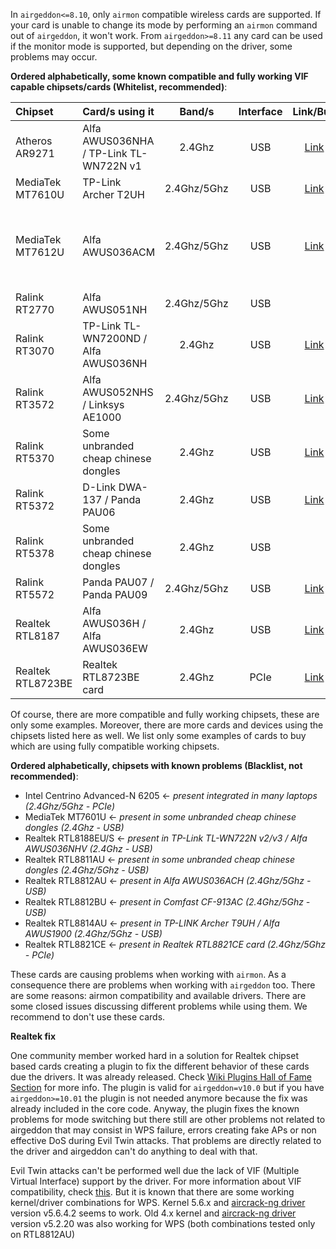 In `airgeddon<=8.10`, only `airmon` compatible wireless cards are supported. If your card is unable to change its mode by performing an `airmon` command out of `airgeddon`, it won't work. From `airgeddon>=8.11` any card can be used if the monitor mode is supported, but depending on the driver, some problems may occur.

__Ordered alphabetically, some known compatible and fully working VIF capable chipsets/cards (Whitelist, recommended)__:

Chipset | Card/s using it | Band/s | Interface | Link/Buy | Additional comments
:-------|:--------------------------------|:------:|:---------:|:-----------:|:-------------------
Atheros AR9271 | Alfa AWUS036NHA / TP-Link TL-WN722N v1 | 2.4Ghz | USB | [Link](https://www.amazon.com/gp/product/B004Y6MIXS/ref=as_li_tl?ie=UTF8&camp=1789&creative=9325&creativeASIN=B004Y6MIXS&linkCode=as2&tag=airgeddon-20&linkId=37cb2a63ac233903fc710e3f45abd136) | 
MediaTek MT7610U | TP-Link Archer T2UH | 2.4Ghz/5Ghz | USB | [Link](https://www.amazon.com/gp/product/B00P115WMY/ref=as_li_tl?ie=UTF8&camp=1789&creative=9325&creativeASIN=B00P115WMY&linkCode=as2&tag=airgeddon-20&linkId=a46b257e7b4bc10735108273e1c856ac) | 
MediaTek MT7612U | Alfa AWUS036ACM | 2.4Ghz/5Ghz | USB | [Link](https://www.amazon.com/gp/product/B08BJS8FXD/ref=as_li_tl?ie=UTF8&camp=1789&creative=9325&creativeASIN=B08BJS8FXD&linkCode=as2&tag=airgeddon-20&linkId=56edb5c5dfe7fe46c71584731ad0c443) | Not recommended for Virtual Machines, only Native Linux. Recommended kernel >= 5.3 . For Rpi 2/3 run this command to get it working ```echo "options mt76_usb disable_usb_sg=1" > /etc/modprobe.d/mt76_usb.conf``` 
Ralink RT2770 | Alfa AWUS051NH | 2.4Ghz/5Ghz | USB | | 
Ralink RT3070 | TP-Link TL-WN7200ND / Alfa AWUS036NH | 2.4Ghz | USB | [Link](https://www.amazon.com/gp/product/B016I6DJ5C/ref=as_li_tl?ie=UTF8&camp=1789&creative=9325&creativeASIN=B016I6DJ5C&linkCode=as2&tag=airgeddon-20&linkId=c9c1d4c0b06ae0b63ac24869203ff59f) | 
Ralink RT3572 | Alfa AWUS052NHS / Linksys AE1000 | 2.4Ghz/5Ghz | USB | [Link](https://www.amazon.com/gp/product/B003B20F5E/ref=as_li_tl?ie=UTF8&camp=1789&creative=9325&creativeASIN=B003B20F5E&linkCode=as2&tag=airgeddon-20&linkId=d79f0804ba9e6bb7cf17da395e846f58) | 
Ralink RT5370 | Some unbranded cheap chinese dongles | 2.4Ghz | USB | [Link](https://www.amazon.com/gp/product/B015TCA2EM/ref=as_li_tl?ie=UTF8&camp=1789&creative=9325&creativeASIN=B015TCA2EM&linkCode=as2&tag=airgeddon-20&linkId=868a98c47f44901f1e8ce025715a7128) | 
Ralink RT5372 | D-Link DWA-137 / Panda PAU06 | 2.4Ghz | USB | [Link](https://www.amazon.com/gp/product/B00JDVRCI0/ref=as_li_tl?ie=UTF8&camp=1789&creative=9325&creativeASIN=B00JDVRCI0&linkCode=as2&tag=airgeddon-20&linkId=8443ac110dc1d471411b8505cd0728bc) | 
Ralink RT5378 | Some unbranded cheap chinese dongles | 2.4Ghz | USB | | 
Ralink RT5572 | Panda PAU07 / Panda PAU09 | 2.4Ghz/5Ghz| USB | [Link](https://www.amazon.com/gp/product/B01LY35HGO/ref=as_li_tl?ie=UTF8&camp=1789&creative=9325&creativeASIN=B01LY35HGO&linkCode=as2&tag=airgeddon-20&linkId=bd3d75a045577ef11ea17ccb3fe2cb2c) | 
Realtek RTL8187 | Alfa AWUS036H / Alfa AWUS036EW | 2.4Ghz | USB | [Link](https://www.amazon.com/gp/product/B003V0I22O/ref=as_li_tl?ie=UTF8&camp=1789&creative=9325&creativeASIN=B003V0I22O&linkCode=as2&tag=airgeddon-20&linkId=d185d31be9bfae4a2b262771a96f050e) | May require patched driver
Realtek RTL8723BE | Realtek RTL8723BE card | 2.4Ghz | PCIe | [Link](https://www.amazon.com/gp/product/B00URB0HEQ/ref=as_li_tl?ie=UTF8&camp=1789&creative=9325&creativeASIN=B00URB0HEQ&linkCode=as2&tag=airgeddon-20&linkId=5530b8ee2a6c6f2aafa8630dbb70a2ad) | 

Of course, there are more compatible and fully working chipsets, these are only some examples. Moreover, there are more cards and devices using the chipsets listed here as well. We list only some examples of cards to buy which are using fully compatible working chipsets.

__Ordered alphabetically, chipsets with known problems (Blacklist, not recommended)__:

 - Intel Centrino Advanced-N 6205 <- _present integrated in many laptops (2.4Ghz/5Ghz - PCIe)_
 - MediaTek MT7601U <- _present in some unbranded cheap chinese dongles (2.4Ghz - USB)_
 - Realtek RTL8188EU/S <- _present in TP-Link TL-WN722N v2/v3 / Alfa AWUS036NHV (2.4Ghz - USB)_
 - Realtek RTL8811AU <- _present in some unbranded cheap chinese dongles (2.4Ghz/5Ghz - USB)_
 - Realtek RTL8812AU <- _present in Alfa AWUS036ACH (2.4Ghz/5Ghz - USB)_
 - Realtek RTL8812BU <- _present in Comfast CF-913AC (2.4Ghz/5Ghz - USB)_
 - Realtek RTL8814AU <- _present in TP-LINK Archer T9UH / Alfa AWUS1900 (2.4Ghz/5Ghz - USB)_
 - Realtek RTL8821CE <- _present in Realtek RTL8821CE card (2.4Ghz/5Ghz - PCIe)_

These cards are causing problems when working with `airmon`. As a consequence there are problems when working with `airgeddon` too. There are some reasons: airmon compatibility and available drivers. There are some closed issues discussing different problems while using them. We recommend to don't use these cards.

__Realtek fix__

One community member worked hard in a solution for Realtek chipset based cards creating a plugin to fix the different behavior of these cards due the drivers. It was already released. Check [Wiki Plugins Hall of Fame Section] for more info. The plugin is valid for `airgeddon=v10.0` but if you have `airgeddon>=10.01` the plugin is not needed anymore because the fix was already included in the core code. Anyway, the plugin fixes the known problems for mode switching but there still are other problems not related to airgeddon that may consist in WPS failure, errors creating fake APs or non effective DoS during Evil Twin attacks. That problems are directly related to the driver and airgeddon can't do anything to deal with that.

Evil Twin attacks can't be performed well due the lack of VIF (Multiple Virtual Interface) support by the driver. For more information about VIF compatibility, check [this](https://github.com/v1s1t0r1sh3r3/airgeddon/wiki/FAQ%20&%20Troubleshooting#my-fake-ap-is-not-working-on-any-evil-twin-attack-why). But it is known that there are some working kernel/driver combinations for WPS. Kernel 5.6.x and [aircrack-ng driver](https://github.com/aircrack-ng/rtl8812au) version v5.6.4.2 seems to work. Old 4.x kernel and [aircrack-ng driver](https://github.com/aircrack-ng/rtl8812au) version v5.2.20 was also working for WPS (both combinations tested only on RTL8812AU)

[Wiki Plugins Hall of Fame Section]: https://github.com/v1s1t0r1sh3r3/airgeddon/wiki/Plugins%20Hall%20of%20Fame
